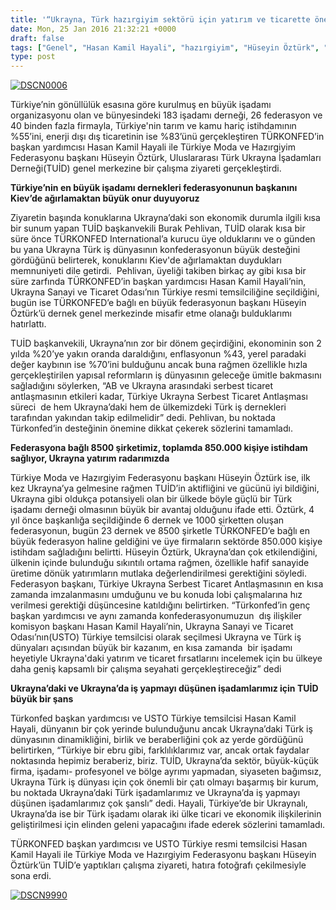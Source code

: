```yaml
---
title: '“Ukrayna, Türk hazırgiyim sektörü için yatırım ve ticarette önemli fırsatlar sunuyor”'
date: Mon, 25 Jan 2016 21:32:21 +0000
draft: false
tags: ["Genel", "Hasan Kamil Hayali", "hazırgiyim", "Hüseyin Öztürk", "İlker Özbekliler", "moda", "TUİD (Türk Ukrayna İşadamları Derneği)", "türkonfed", "Türkonfed International", "Ukrayna Ekonomisi", "Ukrayna yatırım"]
type: post
---
```


[![DSCN0006](http://burakpehlivan.org/wp-content/uploads/2016/01/DSCN0006.jpg)](http://burakpehlivan.org/wp-content/uploads/2016/01/DSCN0006.jpg)

Türkiye’nin gönüllülük esasına göre kurulmuş en büyük işadamı organizasyonu olan ve bünyesindeki 183 işadamı derneği, 26 federasyon ve 40 binden fazla firmayla, Türkiye'nin tarım ve kamu hariç istihdamının %55’ini, enerji dışı dış ticaretinin ise %83’ünü gerçekleştiren TÜRKONFED’in başkan yardımcısı Hasan Kamil Hayali ile Türkiye Moda ve Hazırgiyim Federasyonu başkanı Hüseyin Öztürk, Uluslararası Türk Ukrayna İşadamları Derneği(TUİD) genel merkezine bir çalışma ziyareti gerçekleştirdi.

**Türkiye’nin en büyük işadamı dernekleri federasyonunun başkanını Kiev’de ağırlamaktan büyük onur duyuyoruz**

Ziyaretin başında konuklarına Ukrayna’daki son ekonomik durumla ilgili kısa bir sunum yapan TUİD başkanvekili Burak Pehlivan, TUİD olarak kısa bir süre önce TÜRKONFED International’a kurucu üye olduklarını ve o günden bu yana Ukrayna Türk iş dünyasının konfederasyonun büyük desteğini gördüğünü belirterek, konuklarını Kiev'de ağırlamaktan duydukları memnuniyeti dile getirdi.  Pehlivan, üyeliği takiben birkaç ay gibi kısa bir süre zarfında TÜRKONFED’in başkan yardımcısı Hasan Kamil Hayali’nin, Ukrayna Sanayi ve Ticaret Odası’nın Türkiye resmi temsilciliğine seçildiğini, bugün ise TÜRKONFED’e bağlı en büyük federasyonun başkanı Hüseyin Öztürk’ü dernek genel merkezinde misafir etme olanağı bulduklarımı hatırlattı.

TUİD başkanvekili, Ukrayna’nın zor bir dönem geçirdiğini, ekonominin son 2 yılda %20’ye yakın oranda daraldığını, enflasyonun %43, yerel paradaki değer kaybının ise %70’ini bulduğunu ancak buna rağmen özellikle hızla gerçekleştirilen yapısal reformların iş dünyasının geleceğe ümitle bakmasını sağladığını söylerken, “AB ve Ukrayna arasındaki serbest ticaret antlaşmasının etkileri kadar, Türkiye Ukrayna Serbest Ticaret Antlaşması süreci  de hem Ukrayna’daki hem de ülkemizdeki Türk iş dernekleri tarafından yakından takip edilmelidir” dedi. Pehlivan, bu noktada Türkonfed’in desteğinin önemine dikkat çekerek sözlerini tamamladı.

**Federasyona bağlı 8500 şirketimiz, toplamda 850.000 kişiye istihdam sağlıyor, Ukrayna yatırım radarımızda** 

Türkiye Moda ve Hazırgiyim Federasyonu başkanı Hüseyin Öztürk ise, ilk kez Ukrayna’ya gelmesine rağmen TUİD’in aktifliğini ve gücünü iyi bildiğini, Ukrayna gibi oldukça potansiyeli olan bir ülkede böyle güçlü bir Türk işadamı derneği olmasının büyük bir avantaj olduğunu ifade etti. Öztürk, 4 yıl önce başkanlığa seçildiğinde 6 dernek ve 1000 şirketten oluşan federasyonun, bugün 23 dernek ve 8500 şirketle TÜRKONFED’e bağlı en büyük federasyon haline geldiğini ve üye firmaların sektörde 850.000 kişiye istihdam sağladığını belirtti. Hüseyin Öztürk, Ukrayna’dan çok etkilendiğini, ülkenin içinde bulunduğu sıkıntılı ortama rağmen, özellikle hafif sanayide üretime dönük yatırımların mutlaka değerlendirilmesi gerektiğini söyledi. Federasyon başkanı, Türkiye Ukrayna Serbest Ticaret Antlaşmasının en kısa zamanda imzalanmasını umduğunu ve bu konuda lobi çalışmalarına hız verilmesi gerektiği düşüncesine katıldığını belirtirken. “Türkonfed’in genç başkan yardımcısı ve aynı zamanda konfederasyonumuzun  dış ilişkiler komisyon başkanı Hasan Kamil Hayali’nin, Ukrayna Sanayi ve Ticaret Odası’nın(USTO) Türkiye temsilcisi olarak seçilmesi Ukrayna ve Türk iş dünyaları açısından büyük bir kazanım, en kısa zamanda  bir işadamı heyetiyle Ukrayna'daki yatırım ve ticaret fırsatlarını incelemek için bu ülkeye daha geniş kapsamlı bir çalışma seyahati gerçekleştireceğiz” dedi

**Ukrayna’daki ve Ukrayna’da iş yapmayı düşünen işadamlarımız için TUİD büyük bir şans**

Türkonfed başkan yardımcısı ve USTO Türkiye temsilcisi Hasan Kamil Hayali, dünyanın bir çok yerinde bulunduğunu ancak Ukrayna’daki Türk iş dünyasının dinamikliğini, birlik ve beraberliğini çok az yerde gördüğünü belirtirken, “Türkiye bir ebru gibi, farklılıklarımız var, ancak ortak faydalar noktasında hepimiz beraberiz, biriz. TUİD, Ukrayna’da sektör, büyük-küçük firma, işadamı- profesyonel ve bölge ayrımı yapmadan, siyaseten bağımsız, Ukrayna Türk iş dünyası için çok önemli bir çatı olmayı başarmış bir kurum, bu noktada Ukrayna’daki Türk işadamlarımız ve Ukrayna’da iş yapmayı düşünen işadamlarımız çok şanslı” dedi. Hayali, Türkiye’de bir Ukraynalı, Ukrayna’da ise bir Türk işadamı olarak iki ülke ticari ve ekonomik ilişkilerinin geliştirilmesi için elinden geleni yapacağını ifade ederek sözlerini tamamladı.

TÜRKONFED başkan yardımcısı ve USTO Türkiye resmi temsilcisi Hasan Kamil Hayali ile Türkiye Moda ve Hazırgiyim Federasyonu başkanı Hüseyin Öztürk’ün TUİD’e yaptıkları çalışma ziyareti, hatıra fotoğrafı çekilmesiyle sona erdi.

[![DSCN9990](http://burakpehlivan.org/wp-content/uploads/2016/01/DSCN9990.jpg)](http://burakpehlivan.org/wp-content/uploads/2016/01/DSCN9990.jpg)